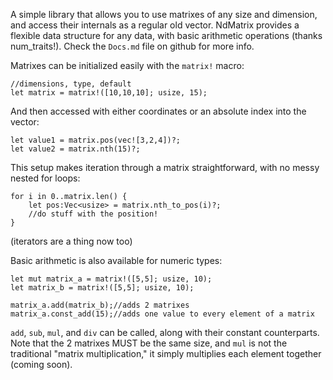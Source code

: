 A simple library that allows you to use matrixes of any size and dimension, and access their internals as a regular old vector. NdMatrix provides a flexible data structure for any data, with basic arithmetic operations (thanks num_traits!). Check the `Docs.md` file on github for more info.

Matrixes can be initialized easily with the `matrix!` macro:
```
//dimensions, type, default
let matrix = matrix!([10,10,10]; usize, 15);
```
And then accessed with either coordinates or an absolute index into the vector:
```
let value1 = matrix.pos(vec![3,2,4])?;
let value2 = matrix.nth(15)?;
```
This setup makes iteration through a matrix straightforward, with no messy nested for loops:
```
for i in 0..matrix.len() {
    let pos:Vec<usize> = matrix.nth_to_pos(i)?;
    //do stuff with the position!
}
```
(iterators are a thing now too)

Basic arithmetic is also available for numeric types:
```
let mut matrix_a = matrix!([5,5]; usize, 10);
let matrix_b = matrix!([5,5]; usize, 10);

matrix_a.add(matrix_b);//adds 2 matrixes
matrix_a.const_add(15);//adds one value to every element of a matrix
```
`add`, `sub`, `mul`, and `div` can be called, along with their constant counterparts. Note that the 2 matrixes MUST be the same size, and `mul` is not the traditional "matrix multiplication," it simply multiplies each element together (coming soon).